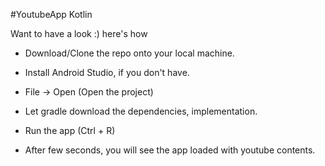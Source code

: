 #YoutubeApp Kotlin

Want to have a look :) here's how
* Download/Clone the repo onto your local machine.

* Install Android Studio, if you don't have.

* File -> Open (Open the project)

* Let gradle download the dependencies, implementation.

* Run the app (Ctrl + R)

* After few seconds, you will see the app loaded with youtube contents.